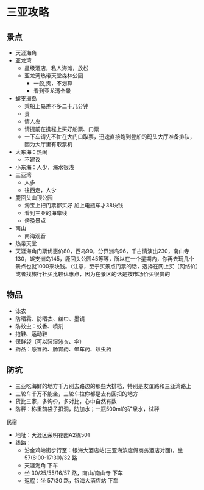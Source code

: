 # 三亚攻略
## 景点

- 天涯海角
- 亚龙湾
    + 星级酒店，私人海滩，放松
    + 亚龙湾热带天堂森林公园 
        * 一般,贵，不划算
        * 看到亚龙湾全景
- 蜈支洲岛
    + 乘船上岛差不多二十几分钟
    + 贵
    + 情人岛
    + 请提前在携程上买好船票、门票
    + 一下车请先不忙在大门口取票，迅速直接跑到登船的码头大厅准备排队，因为大厅里有取票机
- 大东海：热闹
    + 不建议
- 小东海：人少，海水很浅
- 三亚湾
    + 人多
    + 往西走，人少
- 鹿回头山顶公园
    + 淘宝上把门票都买好 加上电瓶车才38块钱
    + 看到三亚的海岸线
    + 傍晚景点
- 南山
    + 南海观音
- 热带天堂
- 天涯海角门票优惠价80，西岛90，分界洲岛96，千古情演出230，南山寺130，蜈支洲岛145，鹿回头公园45等等，所以在一个星期内，你再去玩几个景点也就1000来块钱。（注意，至于买景点门票的话，选择在网上买（网络价）或者找旅行社买比较优惠点，因为在景区的话是按市场价买很贵的

## 物品

- 泳衣
- 防晒霜、防晒衣、丝巾、墨镜
- 防蚊虫：蚊香、喷剂
- 拖鞋、运动鞋
- 保鲜袋（可以装湿泳衣、伞）
- 药品：感冒药、肠胃药、晕车药、蚊虫药

## 防坑

- 三亚吃海鲜的地方千万别去路边的那些大排档，特别是友谊路和三亚湾路上
- 三轮车千万不能坐，三轮车拉你都是去有回扣的地方
- 货比三家，多询价，多对比，心中自然有数
- 防秤：称重前袋子扣洞，防加水；一瓶500ml的矿泉水，试秤


民宿
- 地址：天涯区荣明花园A2栋501
- 线路：
    + 沿金鸡岭街步行至：银海大酒店站(三亚海滨度假商务酒店对面)，坐 57(6:00-17:30)/32 路
    + 天涯海角 下车
    + 坐 30/25/55/16/57 路，南山/南山寺 下车
    + 返程：坐 57/30 路，银海大酒店站 下车
